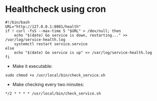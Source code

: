 # Healthcheck using cron

```
#!/bin/bash
URL="http://127.0.0.1:8081/health"
if ! curl -fsS --max-time 5 "$URL" > /dev/null; then
    echo "$(date) Go service is down, restarting..." >> /var/log/service-health.log
    systemctl restart service.service
else
    echo "$(date) Go service is up" >> /var/log/service-health.log
fi
```
- Make it executable:
```
sudo chmod +x /usr/local/bin/check_service.sh
```
- Make checking every two minutes:
```
*/2 * * * * /usr/local/bin/check_service.sh
```
